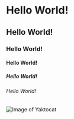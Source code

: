 # Hello World!
## Hello World!
### Hello World!
#### Hello World!
##### Hello World!
###### Hello World!
![Image of Yaktocat](https://octodex.github.com/images/yaktocat.png)
